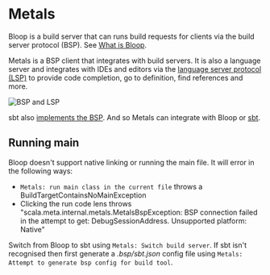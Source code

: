 # Metals

Bloop is a build server that can runs build requests for clients via the build server protocol (BSP). See [What is Bloop](https://scalacenter.github.io/bloop/docs/what-is-bloop).

Metals is a BSP client that integrates with build servers. It is also a language server and integrates with IDEs and editors via the [language server protocol (LSP)](https://microsoft.github.io/language-server-protocol/) to provide code completion, go to definition, find references and more.

![BSP and LSP](https://www.scala-lang.org/resources/img/blog/bsp.png)

sbt also [implements the BSP](https://www.scala-lang.org/blog/2020/10/27/bsp-in-sbt.html). And so Metals can integrate with Bloop or [sbt](https://scalameta.org/metals/blog/2020/11/06/sbt-BSP-support.html).

## Running main

Bloop doesn't support native linking or running the main file. It will error in the following ways:

* `Metals: run main class in the current file` throws a BuildTargetContainsNoMainException
* Clicking the run code lens throws "scala.meta.internal.metals.MetalsBspException: BSP connection failed in the attempt to get: DebugSessionAddress. Unsupported platform: Native"

Switch from Bloop to sbt using `Metals: Switch build server`. If sbt isn't recognised then first generate a _.bsp/sbt.json_ config file using `Metals: Attempt to generate bsp config for build tool`.
